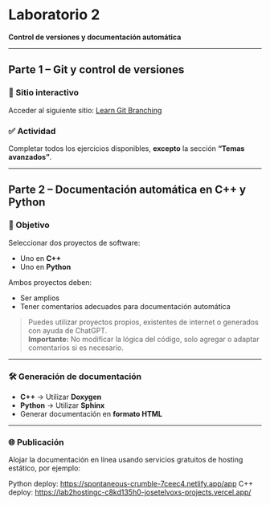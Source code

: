 # Laboratorio 2  
**Control de versiones y documentación automática**

---

## Parte 1 – Git y control de versiones

### 🔗 Sitio interactivo
Acceder al siguiente sitio: [Learn Git Branching](https://learngitbranching.js.org/)

### ✅ Actividad
Completar todos los ejercicios disponibles, **excepto** la sección **“Temas avanzados”**.

---

## Parte 2 – Documentación automática en C++ y Python

### 🎯 Objetivo
Seleccionar dos proyectos de software:

- Uno en **C++**
- Uno en **Python**

Ambos proyectos deben:

- Ser amplios
- Tener comentarios adecuados para documentación automática

> Puedes utilizar proyectos propios, existentes de internet o generados con ayuda de ChatGPT.  
> **Importante:** No modificar la lógica del código, solo agregar o adaptar comentarios si es necesario.

---

### 🛠️ Generación de documentación

- **C++** → Utilizar **Doxygen**
- **Python** → Utilizar **Sphinx**
- Generar documentación en **formato HTML**

---

### 🌐 Publicación

Alojar la documentación en línea usando servicios gratuitos de hosting estático, por ejemplo:

Python deploy: https://spontaneous-crumble-7ceec4.netlify.app/app
C++ deploy: https://lab2hostingc-c8kd135h0-josetelvoxs-projects.vercel.app/